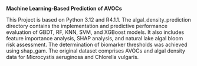 **Machine Learning-Based Prediction of AVOCs**


This Project is based on Python 3.12 and R4.1.1. The algal_density_prediction directory contains the implementation and predictive performance evaluation of GBDT, RF, KNN, SVM, and XGBoost models. It also includes feature importance analysis, SHAP analysis, and natural lake algal bloom risk assessment. The determination of biomarker thresholds was achieved using shap_gam. The original dataset comprises AVOCs and algal density data for Microcystis aeruginosa and Chlorella vulgaris.
